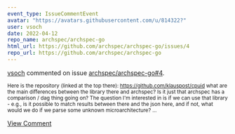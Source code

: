 ```yaml
---
event_type: IssueCommentEvent
avatar: "https://avatars.githubusercontent.com/u/814322?"
user: vsoch
date: 2022-04-12
repo_name: archspec/archspec-go
html_url: https://github.com/archspec/archspec-go/issues/4
repo_url: https://github.com/archspec/archspec-go
---
```


<a href='https://github.com/vsoch' target='_blank'>vsoch</a> commented on issue <a href='https://github.com/archspec/archspec-go/issues/4' target='_blank'>archspec/archspec-go#4</a>.

<small>Here is the repository (linked at the top there): https://github.com/klauspost/cpuid what are the main differences between the library there and archspec? Is it just that archspec has a comparison / dag thing going on? The question I'm interested in is if we can use that library - e.g., is it possible to match results between there and the json here, and if not, what would we do if we parse some unknown microarchitecture? ...</small>

<a href='https://github.com/archspec/archspec-go/issues/4' target='_blank'>View Comment</a>